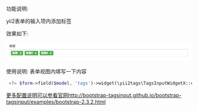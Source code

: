功能说明:

yii2表单的输入项内添加标签

效果如下:

![image](https://github.com/xindong888/yii2tags/blob/test/tagwidgetpic.png?raw=true)

使用说明:
表单视图内填写一下内容

```php
 <?= $form->field($model, 'tags')->widget(\yii2tags\TagsInputWidgetX::className()) ?>
```

[更多配置说明可以参看官网http://bootstrap-tagsinput.github.io/bootstrap-tagsinput/examples/bootstrap-2.3.2.html](http://bootstrap-tagsinput.github.io/bootstrap-tagsinput/examples/bootstrap-2.3.2.html)


